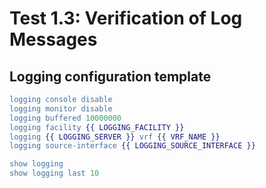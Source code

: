 # Test 1.3: Verification of Log Messages

## Logging configuration template

```erlang
logging console disable
logging monitor disable
logging buffered 10000000
logging facility {{ LOGGING_FACILITY }}
logging {{ LOGGING_SERVER }} vrf {{ VRF_NAME }}
logging source-interface {{ LOGGING_SOURCE_INTERFACE }}
```

```erlang
show logging
show logging last 10
```

